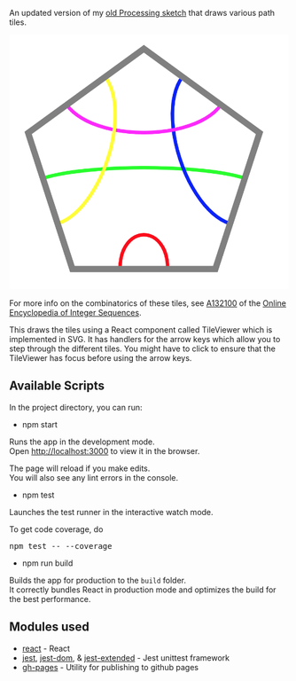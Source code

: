 An updated version of my [old Processing sketch](https://blog.garritys.org/2012/01/tile-explorer.html) that draws
various path tiles.

![screenshot](images/screenshot.png)

For more info on the combinatorics of these tiles, see [A132100](https://oeis.org/A132100) of the [Online Encyclopedia of Integer Sequences](http://oeis.org).

This draws the tiles using a React component called TileViewer which is implemented in SVG. It has handlers for the arrow keys which allow you to step through the different tiles. You might have to click to ensure that the TileViewer has focus before using the arrow keys.

## Available Scripts

In the project directory, you can run:

* npm start

Runs the app in the development mode.<br />
Open [http://localhost:3000](http://localhost:3000) to view it in the browser.

The page will reload if you make edits.<br />
You will also see any lint errors in the console.

* npm test

Launches the test runner in the interactive watch mode.<br />

To get code coverage, do <pre>npm test -- --coverage</pre>

* npm run build

Builds the app for production to the `build` folder.<br />
It correctly bundles React in production mode and optimizes the build for the best performance.

## Modules used

* [react](https://reactjs.org/) - React
* [jest](https://jestjs.io/), [jest-dom](https://github.com/testing-library/jest-dom), & [jest-extended](https://github.com/jest-community/jest-extended) - Jest unittest framework
* [gh-pages](npmjs.com/package/gh-pages) - Utility for publishing to github pages
